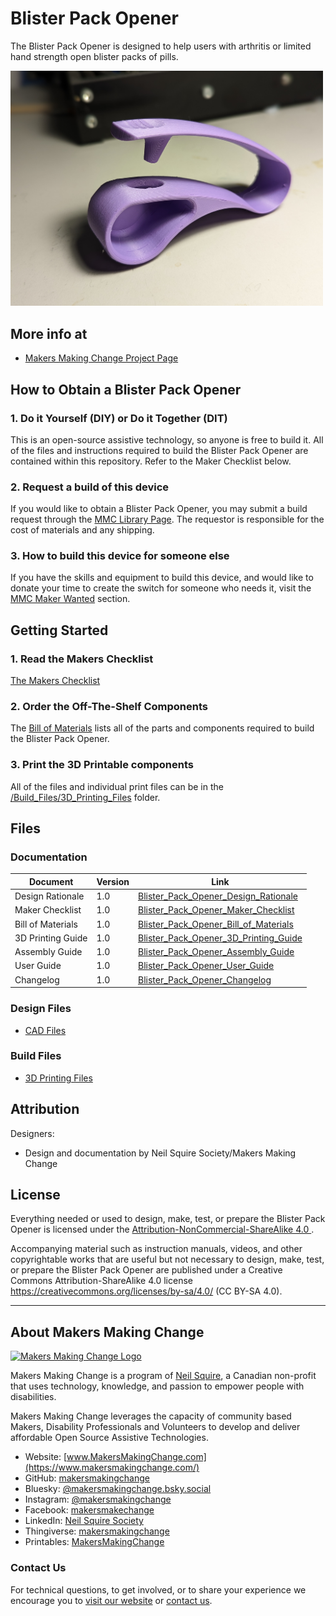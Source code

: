 # Blister Pack Opener
The Blister Pack Opener is designed to help users with arthritis or limited hand strength open blister packs of pills.

<img src="Photos/blister-pack-opener.jpg" width="500" alt="Picture of Blister Pack Opener.">

## More info at
- [Makers Making Change Project Page](https://www.makersmakingchange.com/s/product/blister-pack-opener/01tJR0000009H85YAE)

## How to Obtain a Blister Pack Opener
### 1. Do it Yourself (DIY) or Do it Together (DIT)

This is an open-source assistive technology, so anyone is free to build it. All of the files and instructions required to build the Blister Pack Opener are contained within this repository. Refer to the Maker Checklist below.

### 2. Request a build of this device

If you would like to obtain a Blister Pack Opener, you may submit a build request through the [MMC Library Page](https://www.makersmakingchange.com/s/product/blister-pack-opener/01tJR0000009H85YAE). The requestor is responsible for the cost of materials and any shipping.

### 3. How to build this device for someone else

If you have the skills and equipment to build this device, and would like to donate your time to create the switch for someone who needs it, visit the [MMC Maker Wanted](https://makersmakingchange.com/maker-wanted/) section.


## Getting Started

### 1. Read the Makers Checklist

[The Makers Checklist](/Documentation/Blister_Pack_Opener_Maker_Checklist_V1.0.pdf)

### 2. Order the Off-The-Shelf Components

The [Bill of Materials](/Documentation/Blister_Pack_Opener_BOM_V1.0.xlsx) lists all of the parts and components required to build the Blister Pack Opener. 


### 3. Print the 3D Printable components

All of the files and individual print files can be in the [/Build_Files/3D_Printing_Files](/Build_Files/3D_Printing_Files/) folder.

## Files
### Documentation
| Document             | Version | Link |
|----------------------|---------|------|
| Design Rationale     | 1.0     | [Blister_Pack_Opener_Design_Rationale](/Documentation/Blister_Pack_Opener_Design_Rationale_V1.0.pdf)     |
| Maker Checklist      | 1.0     | [Blister_Pack_Opener_Maker_Checklist](/Documentation/Blister_Pack_Opener_Maker_Checklist_V1.0.pdf)     |
| Bill of Materials    | 1.0     | [Blister_Pack_Opener_Bill_of_Materials](/Documentation/Blister_Pack_Opener_BOM_V1.0.xlsx)     |
| 3D Printing Guide    | 1.0     | [Blister_Pack_Opener_3D_Printing_Guide](/Documentation/Blister_Pack_Opener_3D_Printing_Guide_V1.0.pdf)     |
| Assembly Guide       | 1.0     | [Blister_Pack_Opener_Assembly_Guide](/Documentation/Blister_Pack_Opener_Assembly_Guide_V1.0.pdf)     |
| User Guide           | 1.0     | [Blister_Pack_Opener_User_Guide](/Documentation/Blister_Pack_Opener_User_Guide_V1.0.pdf)    |
| Changelog            | 1.0     | [Blister_Pack_Opener_Changelog](/Documentation/Blister_Pack_Opener_Changelog_V1.0.pdf)     |

### Design Files
 - [CAD Files](/Design_Files/CAD_Files)

### Build Files
 - [3D Printing Files](/Build_Files/3D_Printing_Files)

## Attribution

Designers:
 - Design and documentation by Neil Squire Society/Makers Making Change


## License
Everything needed or used to design, make, test, or prepare the Blister Pack Opener is licensed under the [Attribution-NonCommercial-ShareAlike 4.0 ](https://creativecommons.org/licenses/by-nc-sa/4.0/).

Accompanying material such as instruction manuals, videos, and other copyrightable works that are useful but not necessary to design, make, test, or prepare the Blister Pack Opener are published under a Creative Commons Attribution-ShareAlike 4.0 license https://creativecommons.org/licenses/by-sa/4.0/ (CC BY-SA 4.0).


---

<!-- ABOUT MMC START -->
## About Makers Making Change
[<img src="https://raw.githubusercontent.com/makersmakingchange/makersmakingchange/main/img/mmc_logo.svg" width="500" alt="Makers Making Change Logo">](https://www.makersmakingchange.com/)

Makers Making Change is a program of [Neil Squire](https://www.neilsquire.ca/), a Canadian non-profit that uses technology, knowledge, and passion to empower people with disabilities.

Makers Making Change leverages the capacity of community based Makers, Disability Professionals and Volunteers to develop and deliver affordable Open Source Assistive Technologies.

 - Website: [www.MakersMakingChange.com](https://www.makersmakingchange.com/)
 - GitHub: [makersmakingchange](https://github.com/makersmakingchange)
 - Bluesky: [@makersmakingchange.bsky.social](https://bsky.app/profile/makersmakingchange.bsky.social)
 - Instagram: [@makersmakingchange](https://www.instagram.com/makersmakingchange)
 - Facebook: [makersmakechange](https://www.facebook.com/makersmakechange)
 - LinkedIn: [Neil Squire Society](https://www.linkedin.com/company/neil-squire-society/)
 - Thingiverse: [makersmakingchange](https://www.thingiverse.com/makersmakingchange/about)
 - Printables: [MakersMakingChange](https://www.printables.com/@MakersMakingChange)

### Contact Us
For technical questions, to get involved, or to share your experience we encourage you to [visit our website](https://www.makersmakingchange.com/) or [contact us](https://www.makersmakingchange.com/s/contact).
<!-- ABOUT MMC END -->
